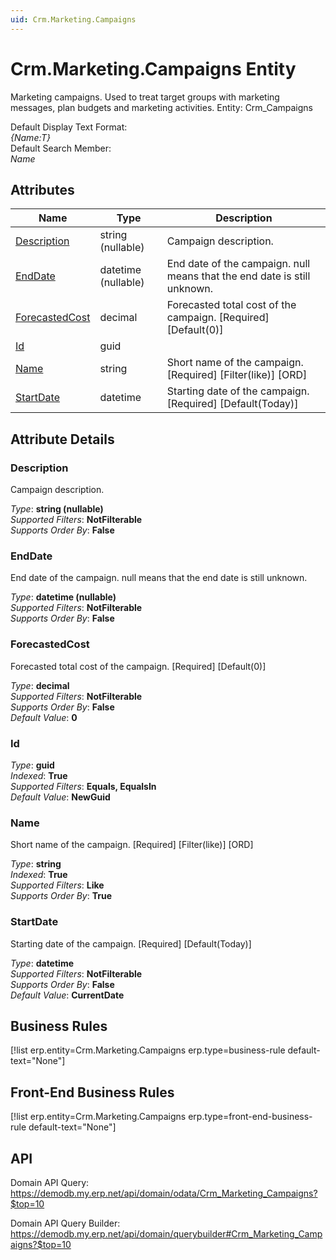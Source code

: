 ```yaml
---
uid: Crm.Marketing.Campaigns
---
```

# Crm.Marketing.Campaigns Entity

Marketing campaigns. Used to treat target groups with marketing messages, plan budgets and marketing activities. Entity: Crm_Campaigns

Default Display Text Format:  
_{Name:T}_  
Default Search Member:  
_Name_  

## Attributes

| Name | Type | Description |
| ---- | ---- | --- |
| [Description](Crm.Marketing.Campaigns.md#description) | string (nullable) | Campaign description. 
| [EndDate](Crm.Marketing.Campaigns.md#enddate) | datetime (nullable) | End date of the campaign. null means that the end date is still unknown. 
| [ForecastedCost](Crm.Marketing.Campaigns.md#forecastedcost) | decimal | Forecasted total cost of the campaign. [Required] [Default(0)] 
| [Id](Crm.Marketing.Campaigns.md#id) | guid |  
| [Name](Crm.Marketing.Campaigns.md#name) | string | Short name of the campaign. [Required] [Filter(like)] [ORD] 
| [StartDate](Crm.Marketing.Campaigns.md#startdate) | datetime | Starting date of the campaign. [Required] [Default(Today)] 


## Attribute Details

### Description

Campaign description.

_Type_: **string (nullable)**  
_Supported Filters_: **NotFilterable**  
_Supports Order By_: **False**  

### EndDate

End date of the campaign. null means that the end date is still unknown.

_Type_: **datetime (nullable)**  
_Supported Filters_: **NotFilterable**  
_Supports Order By_: **False**  

### ForecastedCost

Forecasted total cost of the campaign. [Required] [Default(0)]

_Type_: **decimal**  
_Supported Filters_: **NotFilterable**  
_Supports Order By_: **False**  
_Default Value_: **0**  

### Id

_Type_: **guid**  
_Indexed_: **True**  
_Supported Filters_: **Equals, EqualsIn**  
_Default Value_: **NewGuid**  

### Name

Short name of the campaign. [Required] [Filter(like)] [ORD]

_Type_: **string**  
_Indexed_: **True**  
_Supported Filters_: **Like**  
_Supports Order By_: **True**  

### StartDate

Starting date of the campaign. [Required] [Default(Today)]

_Type_: **datetime**  
_Supported Filters_: **NotFilterable**  
_Supports Order By_: **False**  
_Default Value_: **CurrentDate**  



## Business Rules

[!list erp.entity=Crm.Marketing.Campaigns erp.type=business-rule default-text="None"]

## Front-End Business Rules

[!list erp.entity=Crm.Marketing.Campaigns erp.type=front-end-business-rule default-text="None"]

## API

Domain API Query:
<https://demodb.my.erp.net/api/domain/odata/Crm_Marketing_Campaigns?$top=10>

Domain API Query Builder:
<https://demodb.my.erp.net/api/domain/querybuilder#Crm_Marketing_Campaigns?$top=10>

